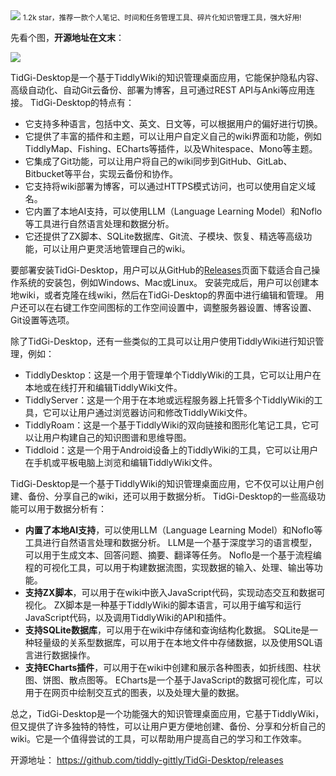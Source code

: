 <img src="/assets/image/240114-Github上一款强大的时间管理工具：TidGi-Desktop！-1.png" style="max-width: 70%; height: auto;">
<small>1.2k star，推荐一款个人笔记、时间和任务管理工具、碎片化知识管理工具，强大好用!</small>


先看个图，**开源地址在文末**：

![](/assets/image/240114-Github上一款强大的时间管理工具：TidGi-Desktop！-1.png)

TidGi-Desktop是一个基于TiddlyWiki的知识管理桌面应用，它能保护隐私内容、高级自动化、自动Git云备份、部署为博客，且可通过REST API与Anki等应用连接。 TidGi-Desktop的特点有：

- 它支持多种语言，包括中文、英文、日文等，可以根据用户的偏好进行切换。
- 它提供了丰富的插件和主题，可以让用户自定义自己的wiki界面和功能，例如TiddlyMap、Fishing、ECharts等插件，以及Whitespace、Mono等主题。
- 它集成了Git功能，可以让用户将自己的wiki同步到GitHub、GitLab、Bitbucket等平台，实现云备份和协作。
- 它支持将wiki部署为博客，可以通过HTTPS模式访问，也可以使用自定义域名。
- 它内置了本地AI支持，可以使用LLM（Language Learning Model）和Noflo等工具进行自然语言处理和数据分析。
- 它还提供了ZX脚本、SQLite数据库、Git流、子模块、恢复、精选等高级功能，可以让用户更灵活地管理自己的wiki。

要部署安装TidGi-Desktop，用户可以从GitHub的[Releases](^2^)页面下载适合自己操作系统的安装包，例如Windows、Mac或Linux。 安装完成后，用户可以创建本地wiki，或者克隆在线wiki，然后在TidGi-Desktop的界面中进行编辑和管理。 用户还可以在右键工作空间图标的工作空间设置中，调整服务器设置、博客设置、Git设置等选项。

除了TidGi-Desktop，还有一些类似的工具可以让用户使用TiddlyWiki进行知识管理，例如：
- TiddlyDesktop：这是一个用于管理单个TiddlyWiki的工具，它可以让用户在本地或在线打开和编辑TiddlyWiki文件。
- TiddlyServer：这是一个用于在本地或远程服务器上托管多个TiddlyWiki的工具，它可以让用户通过浏览器访问和修改TiddlyWiki文件。
- TiddlyRoam：这是一个基于TiddlyWiki的双向链接和图形化笔记工具，它可以让用户构建自己的知识图谱和思维导图。
- Tiddloid：这是一个用于Android设备上的TiddlyWiki的工具，它可以让用户在手机或平板电脑上浏览和编辑TiddlyWiki文件。


TidGi-Desktop是一个基于TiddlyWiki的知识管理桌面应用，它不仅可以让用户创建、备份、分享自己的wiki，还可以用于数据分析。 TidGi-Desktop的一些高级功能可以用于数据分析有：

- **内置了本地AI支持**，可以使用LLM（Language Learning Model）和Noflo等工具进行自然语言处理和数据分析。 LLM是一个基于深度学习的语言模型，可以用于生成文本、回答问题、摘要、翻译等任务。 Noflo是一个基于流程编程的可视化工具，可以用于构建数据流图，实现数据的输入、处理、输出等功能。
- **支持ZX脚本**，可以用于在wiki中嵌入JavaScript代码，实现动态交互和数据可视化。 ZX脚本是一种基于TiddlyWiki的脚本语言，可以用于编写和运行JavaScript代码，以及调用TiddlyWiki的API和插件。
- **支持SQLite数据库**，可以用于在wiki中存储和查询结构化数据。 SQLite是一种轻量级的关系型数据库，可以用于在本地文件中存储数据，以及使用SQL语言进行数据操作。
- **支持ECharts插件**，可以用于在wiki中创建和展示各种图表，如折线图、柱状图、饼图、散点图等。 ECharts是一个基于JavaScript的数据可视化库，可以用于在网页中绘制交互式的图表，以及处理大量的数据。



总之，TidGi-Desktop是一个功能强大的知识管理桌面应用，它基于TiddlyWiki，但又提供了许多独特的特性，可以让用户更方便地创建、备份、分享和分析自己的wiki。它是一个值得尝试的工具，可以帮助用户提高自己的学习和工作效率。



开源地址：
https://github.com/tiddly-gittly/TidGi-Desktop/releases